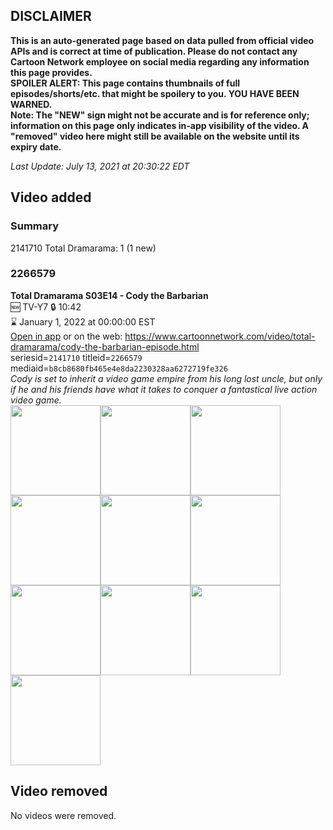 ## DISCLAIMER
**This is an auto-generated page based on data pulled from official video APIs and is correct at time of publication. Please do not contact any Cartoon Network employee on social media regarding any information this page provides.**  
**SPOILER ALERT: This page contains thumbnails of full episodes/shorts/etc. that might be spoilery to you. YOU HAVE BEEN WARNED.**  
**Note: The "NEW" sign might not be accurate and is for reference only; information on this page only indicates in-app visibility of the video. A "removed" video here might still be available on the website until its expiry date.**  

_Last Update: July 13, 2021 at 20:30:22 EDT_
## Video added
### Summary
2141710 Total Dramarama: 1 (1 new)  
### 2266579
**Total Dramarama S03E14 - Cody the Barbarian**  
🆕 TV-Y7 🔒 10:42  
⌛ January 1, 2022 at 00:00:00 EST  
[Open in app](https://cnvideo.sercomkc.org/redirector.html?type=cnapp&seriesid=2141710&titleid=2266579&mediaid=b8cb8680fb465e4e8da2230328aa6272719fe326) or on the web: https://www.cartoonnetwork.com/video/total-dramarama/cody-the-barbarian-episode.html  
seriesid=`2141710` titleid=`2266579` mediaid=`b8cb8680fb465e4e8da2230328aa6272719fe326`  
_Cody is set to inherit a video game empire from his long lost uncle, but only if he and his friends have what it takes to conquer a fantastical live action video game._  
<a href="https://s3.amazonaws.com/cartoonorchestrator/2266579_001_1280x720.jpg"><img src="https://s3.amazonaws.com/cartoonorchestrator/2266579_001_640x360.jpg" height="144px" /></a><a href="https://s3.amazonaws.com/cartoonorchestrator/2266579_002_1280x720.jpg"><img src="https://s3.amazonaws.com/cartoonorchestrator/2266579_002_640x360.jpg" height="144px" /></a><a href="https://s3.amazonaws.com/cartoonorchestrator/2266579_003_1280x720.jpg"><img src="https://s3.amazonaws.com/cartoonorchestrator/2266579_003_640x360.jpg" height="144px" /></a><a href="https://s3.amazonaws.com/cartoonorchestrator/2266579_004_1280x720.jpg"><img src="https://s3.amazonaws.com/cartoonorchestrator/2266579_004_640x360.jpg" height="144px" /></a><a href="https://s3.amazonaws.com/cartoonorchestrator/2266579_005_1280x720.jpg"><img src="https://s3.amazonaws.com/cartoonorchestrator/2266579_005_640x360.jpg" height="144px" /></a><a href="https://s3.amazonaws.com/cartoonorchestrator/2266579_006_1280x720.jpg"><img src="https://s3.amazonaws.com/cartoonorchestrator/2266579_006_640x360.jpg" height="144px" /></a><a href="https://s3.amazonaws.com/cartoonorchestrator/2266579_007_1280x720.jpg"><img src="https://s3.amazonaws.com/cartoonorchestrator/2266579_007_640x360.jpg" height="144px" /></a><a href="https://s3.amazonaws.com/cartoonorchestrator/2266579_008_1280x720.jpg"><img src="https://s3.amazonaws.com/cartoonorchestrator/2266579_008_640x360.jpg" height="144px" /></a><a href="https://s3.amazonaws.com/cartoonorchestrator/2266579_009_1280x720.jpg"><img src="https://s3.amazonaws.com/cartoonorchestrator/2266579_009_640x360.jpg" height="144px" /></a><a href="https://s3.amazonaws.com/cartoonorchestrator/2266579_010_1280x720.jpg"><img src="https://s3.amazonaws.com/cartoonorchestrator/2266579_010_640x360.jpg" height="144px" /></a>
## Video removed
No videos were removed.  

